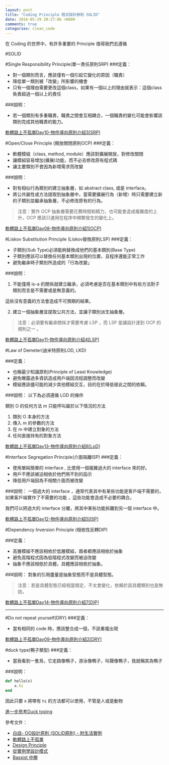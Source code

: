 ```yaml
---
layout: post
title: "Coding Principle 程式設計原則 SOLID"
date: 2016-05-29 20:27:06 +0800
comments: true
categories: clean_code
---
```


在 Coding 的世界中，有許多重要的 Principle 值得我們去遵循

<!-- more -->
#SOLID

#Single Responsibility Principle(單一責任原則SRP)
###定義：
* 對一個類別而言，應該僅有一個引起它變化的原因（職責）
* 降低單一類別被「改變」所影響的機會
* 只有一個理由需要更改這個class，如果有一個以上的理由就表示：這個class負責超過一個以上的責任

###說明：
* 若一個類別有多重職責，職責之間會互相耦合，一個職責的變化可能會影響該類別完成其他職責的能力。


[軟體路上不孤單Day10-物件導向原則介紹3[SRP]](http://ithelp.ithome.com.tw/articles/10100557)

#Open/Close Principle (開放關閉原則OCP)
###定義：
* 軟體模組（class, method, module）應該對擴展開放，對修改關閉
* 讓模組容易增加(擴展)功能，而不必去修改原有程式碼
* 讓主要類別不會因為新增需求而改變

###說明：
* 對有相似行為類別的建立抽象層，如 abstract class, 或是 interface。
* 將公共屬性或方法提取到抽象層中，當需要擴展行為（新增）時只需要建立新的子類別並繼承抽象層，不必修改原有的行為。

>注意：實作 OCP 抽象層需要花費時間和精力，也可能會造成複雜度的上升，OCP 應該只運用在程序中頻繁發生的變化上。

[軟體路上不孤單Day08-物件導向原則介紹1[OCP]](http://ithelp.ithome.com.tw/articles/10100008)

#Liskov Substitution Principle (Liskov替換原則LSP)
###定義：
* 子類別(Sub Type)必須能夠替換成他們的基本類別(Base Type)
* 子類別應該可以替換任何基本類別出現的位置，且程序還能正常工作
* 避免繼承時子類別所造成的「行為改變」

###說明：
1. 不能僅用 is-a 的關係就建立繼承，必須考慮是否在基本類別中有些方法對子類別而言是不需要或是無意義的。

這些沒有意義的方法會造成不可預期的結果。

2. 建立一個抽象層並提取公共方法，並讓子類別派生抽象層。

>注意：必須要有繼承關係才需要考慮 LSP ，而 LSP 是讓設計達到 OCP 的規則之一 。

[軟體路上不孤單Day11-物件導向原則介紹4[LSP]](http://ithelp.ithome.com.tw/articles/10100827)

#Law of Demeter(迪米特原則LOD, LKD)

###定義：
* 也稱最少知識原則(Principle of Least Knowledge)
* 避免曝露過多資訊造成用戶端因流程調整而改變
* 模組應該儘可能的減少其他模組交互，目的在於降低彼此之間的依賴。

###說明：
以下為必須遵循 LOD 的條件

類別 O 的任何方法 m 只能呼叫屬於以下情況的方法

1. 類別 O 本身的方法
2. 傳入 m 的參數的方法
3. 在 m 中建立對象的方法
4. 任何直接持有的對象方法

[軟體路上不孤單Day13-物件導向原則介紹6[LoD]](http://ithelp.ithome.com.tw/articles/10101265)

#Interface Segregation Principle(介面隔離ISP)
###定義：
* 使用單純簡單的 interface , 比使用一個複雜過大的 interface 來的好。   
* 用戶不應該被迫相依於他們用不到的函示
* 降低用戶端因為不相關介面而被改變  

###說明：
一個過大的 interface ，通常代表其中有某些功能是客戶端不需要的，如果客戶端實作了不需要的功能 ，這些功能會造成不必要的耦合。

我們可以把過大的 interface 分離，將其中某些功能拆離到另一個 interface 中。

[軟體路上不孤單Day12-物件導向原則介紹5[ISP]](http://ithelp.ithome.com.tw/articles/10101106)

#Dependency Inversion Principle (相依性反轉DIP)

###定義：
* 高層模組不應該相依於低層模組，兩者都應該相依於抽象
* 避免高階程式因為低階程式改變而被迫改變
* 抽象不應該相依於具體，具體應該相依於抽象。

###說明：
對象的引用盡量是抽象型態而不是具體型態。

>注意：若是具體型態已經相當穩定，不太會變化，依賴於該具體類別也是無妨。

[軟體路上不孤單Day14-物件導向原則介紹7[DIP]](http://ithelp.ithome.com.tw/articles/10101486)

---

#Do not repeat yourself(DRY)
###定義：
* 當有相同的 code 時，應該整合成一個，不該重複出現

[軟體路上不孤單Day09-物件導向原則介紹2[DRY]](http://ithelp.ithome.com.tw/articles/10100309)

#duck type(鴨子類型)
###定義：
* 當我看到一隻鳥，它走路像鴨子，游泳像鴨子，叫聲像鴨子，我就稱其為鴨子

###說明：
```ruby
def hello(x)
    x.hi
end
```

因此只要 x 將帶有 `hi` 的方法都可以使用，不管是人或是動物

[進一步思考Duck typing](http://www.ithome.com.tw/voice/88063)

參考文件： 
 
* [白話- OO設計原則 (SOLID原則) - 附生活實例](http://rockssdlog.blogspot.tw/2012/03/oo-solid.html)   
* [軟體路上不孤單](http://ithelp.ithome.com.tw/search?tab=article&search=%E8%BB%9F%E9%AB%94%E8%B7%AF%E4%B8%8A%E4%B8%8D%E5%AD%A4%E5%96%AE&page=1)  
* [Design Principle](http://122.146.238.121/wordpress/?cat=95)  
* [從實例學設計模式](http://slides.com/jaceju/design-patterns-by-examples/#/)
* [Bassist 中勝](https://blog.jason.party/)